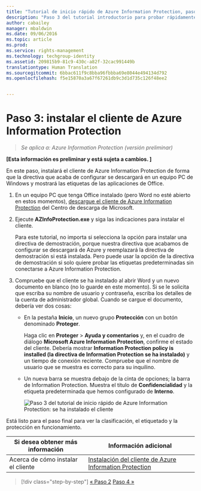 ```yaml
---
title: "Tutorial de inicio rápido de Azure Information Protection, paso 3 | Azure Information Protection"
description: "Paso 3 del tutorial introductorio para probar rápidamente Microsoft Azure Information Protection para su organización, que contiene solo 4 pasos que deberían tardar menos de 15 minutos."
author: cabailey
manager: mbaldwin
ms.date: 09/06/2016
ms.topic: article
ms.prod: 
ms.service: rights-management
ms.technology: techgroup-identity
ms.assetid: 209815b9-81c9-430c-a82f-32cac991449b
translationtype: Human Translation
ms.sourcegitcommit: 6bbac611f9c8bba96fbbba69e8044e494134d792
ms.openlocfilehash: f5e15870a3a67f67261db9c3d1d735c126f48ee2


---
```


# Paso 3: instalar el cliente de Azure Information Protection 

>*Se aplica a: Azure Information Protection (versión preliminar)*

**[Esta información es preliminar y está sujeta a cambios. ]**

En este paso, instalará el cliente de Azure Information Protection de forma que la directiva que acaba de configurar se descargará en un equipo PC de Windows y mostrará las etiquetas de las aplicaciones de Office. 

1. En un equipo PC que tenga Office instalado (pero Word no esté abierto en estos momentos), [descargue el cliente de Azure Information Protection](https://www.microsoft.com/en-us/download/details.aspx?id=53018) del Centro de descarga de Microsoft. 

2. Ejecute **AZInfoProtection.exe** y siga las indicaciones para instalar el cliente.

    Para este tutorial, no importa si selecciona la opción para instalar una directiva de demostración, porque nuestra directiva que acabamos de configurar se descargará de Azure y reemplazará la directiva de demostración si está instalada. Pero puede usar la opción de la directiva de demostración si solo quiere probar las etiquetas predeterminadas sin conectarse a Azure Information Protection. 

3. Compruebe que el cliente se ha instalado al abrir Word y un nuevo documento en blanco (no lo guarde en este momento). Si se le solicita que escriba su nombre de usuario y contraseña, escriba los detalles de la cuenta de administrador global. Cuando se cargue el documento, debería ver dos cosas:

    - En la pestaña **Inicio**, un nuevo grupo **Protección** con un botón denominado **Proteger**.

        Haga clic en **Proteger** > **Ayuda y comentarios** y, en el cuadro de diálogo **Microsoft Azure Information Protection**, confirme el estado del cliente. Debería mostrar **Information Protection policy is installed (la directiva de Information Protection se ha instalado)** y un tiempo de conexión reciente. Compruebe que el nombre de usuario que se muestra es correcto para su inquilino.

    - Un nueva barra se muestra debajo de la cinta de opciones; la barra de Information Protection. Muestra el título de **Confidencialidad** y la etiqueta predeterminada que hemos configurado de **Interno**. 
    
        ![Paso 3 del tutorial de inicio rápido de Azure Information Protection: se ha instalado el cliente](../media/word2013-callouts2.png)

Está listo para el paso final para ver la clasificación, el etiquetado y la protección en funcionamiento.

|Si desea obtener más información|Información adicional|
|--------------------------------|--------------------------|
|Acerca de cómo instalar el cliente|[Instalación del cliente de Azure Information Protection](info-protect-client.md)|


>[!div class="step-by-step"]
[&#171; Paso 2](infoprotect-tutorial-step2.md)
[Paso 4 &#187;](infoprotect-tutorial-step4.md)


<!--HONumber=Sep16_HO1-->


